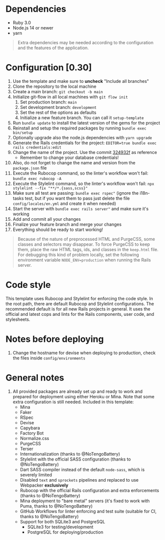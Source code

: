 # Dependencies

-   Ruby 3.0
-   Node.js 14 or newer
-   yarn

> Extra dependencies may be needed according to the configuration and the features of the application.

# Configuration [0.30]

1.  Use the template and make sure to **uncheck** "Include all branches"
2.  Clone the repository to the local machine
3.  Create a main branch: `git checkout -b main`
4.  Initialize git-flow in all local machines with `git flow init`
    1.  Set production branch: `main`
    2.  Set development branch: `development`
    3.  Set the rest of the options as defaults
    4.  Initialize a new feature branch. You can call it `setup-template`
5.  Run `bundle update` to install the latest version of the gems for the project
6.  Reinstall and setup the required packages by running `bundle exec bin/setup`
7.  Optionally upgrade also the node.js dependencies with `yarn upgrade`
8.  Generate the Rails credentials for the project: `EDITOR=true bundle exec rails credentials:edit`
9.  Change the name of the project. Use the commit [324932f](https://github.com/NoTengoBattery/rails6-ruby3-hk-ghwf-psql/commit/324932fbc5e055a3f40dbe2a565ce663f85235d7) as reference
    -   Remember to change your database credentials!
10. Also, do not forget to change the name and version from the `package.json` file
11. Execute the Rubocop command, so the linter's workflow won't fail: `bundle exec rubocop -A`
12. Execute the Stylelint command, so the linter's workflow won't fail: `npx stylelint --fix "**/*.{sass,scss}"`
13. Make sure all test are passing: `bundle exec rspec"` (ignore the i18n-tasks test, but if you want them to pass just delete the file `config/locales/en.yml` and create it when needed)
14. Start the server with `bundle exec rails server"` and make sure it's working
15. Add and commit all your changes
16. Finalize your feature branch and merge your changes
17. Everything should be ready to start working!

> Because of the nature of preprocessed HTML and PurgeCSS, some classes and selectors may disappear. To force PurgeCSS to keep them, place the raw HTML tags, ids, and classes in the `keep.html` file. For debugging this kind of problem locally, set the following environment variable `NODE_ENV=production` when running the Rails server.

# Code style

This template uses Rubocop and Stylelint for enforcing the code style. In the root path, there are default Rubocop and Stylelint configurations. The recommended default is for all new Rails projects in general. It uses the official and latest cops and lints for the Rails components, user code, and stylesheets.

# Notes before deploying

1.  Change the hostname for devise when deploying to production, check the files inside `config/environments`

# General notes

1.  All provided packages are already set up and ready to work and prepared for deployment using either Heroku or Mina. Note that some extra configuration is still needed. Included in this template:
    -   Mina
    -   Faker
    -   RSpec
    -   Devise
    -   Capybara
    -   Factory Bot
    -   Normalize.css
    -   PurgeCSS
    -   Terser
    -   Internationalization (thanks to @NoTengoBattery)
    -   Stylelint with the official SASS configuration (thanks to @NoTengoBattery)
    -   Dart SASS compiler instead of the default `node-sass`, which is severely limited
    -   Disabled `text` and `sprockets` pipelines and replaced to use Webpacker **exclusively**
    -   Rubocop with the official Rails configuration and extra enforcements (thanks to @NoTengoBattery)
    -   Mina deployment to "bare metal" servers (it's fixed to work with Puma, thanks to @NoTengoBattery)
    -   GitHub Workflows for linter enforcing and test suite (suitable for CI, thanks to @NoTengoBattery)
    -   Support for both SQLite3 and PostgreSQL
        -   SQLite3 for testing/development
        -   PostgreSQL for deploying/production
